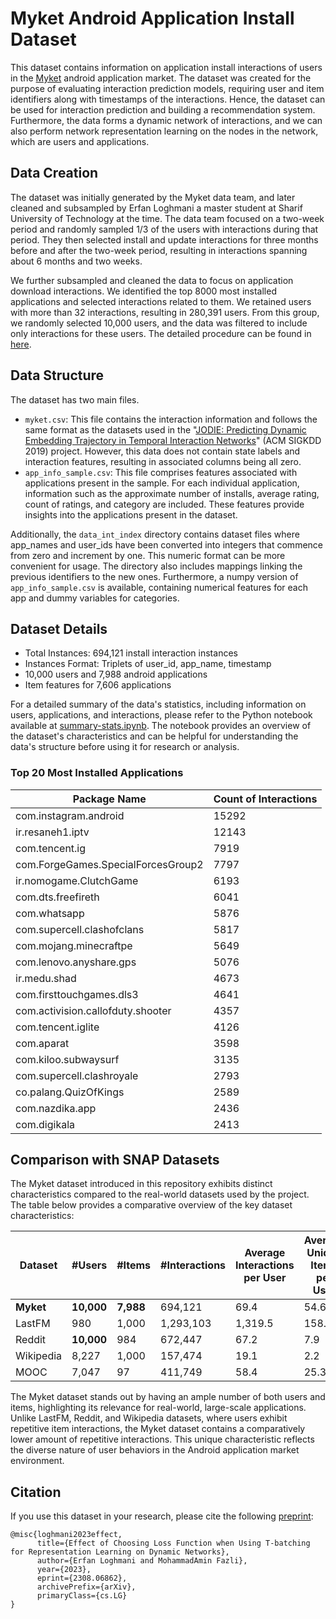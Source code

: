 # Myket Android Application Install Dataset

This dataset contains information on application install interactions of users in the [Myket](https://myket.ir/) android application market. The dataset was created for the purpose of evaluating interaction prediction models, requiring user and item identifiers along with timestamps of the interactions. Hence, the dataset can be used for interaction prediction and building a recommendation system. Furthermore, the data forms a dynamic network of interactions, and we can also perform network representation learning on the nodes in the network, which are users and applications.

## Data Creation

The dataset was initially generated by the Myket data team, and later cleaned and subsampled by Erfan Loghmani a master student at Sharif University of Technology at the time. The data team focused on a two-week period and randomly sampled 1/3 of the users with interactions during that period. They then selected install and update interactions for three months before and after the two-week period, resulting in interactions spanning about 6 months and two weeks.

We further subsampled and cleaned the data to focus on application download interactions. We identified the top 8000 most installed applications and selected interactions related to them. We retained users with more than 32 interactions, resulting in 280,391 users. From this group, we randomly selected 10,000 users, and the data was filtered to include only interactions for these users. The detailed procedure can be found in [here](create_data.ipynb).

## Data Structure

The dataset has two main files.

- `myket.csv`: This file contains the interaction information and follows the same format as the datasets used in the "[JODIE: Predicting Dynamic Embedding Trajectory in Temporal Interaction Networks](https://github.com/claws-lab/jodie)" (ACM SIGKDD 2019) project. However, this data does not contain state labels and interaction features, resulting in associated columns being all zero.
- `app_info_sample.csv`: This file comprises features associated with applications present in the sample. For each individual application, information such as the approximate number of installs, average rating, count of ratings, and category are included. These features provide insights into the applications present in the dataset.

Additionally, the `data_int_index` directory contains dataset files where app_names and user_ids have been converted into integers that commence from zero and increment by one. This numeric format can be more convenient for usage. The directory also includes mappings linking the previous identifiers to the new ones. Furthermore, a numpy version of `app_info_sample.csv` is available, containing numerical features for each app and dummy variables for categories.

## Dataset Details

- Total Instances: 694,121 install interaction instances
- Instances Format: Triplets of user_id, app_name, timestamp
- 10,000 users and 7,988 android applications
- Item features for 7,606 applications

For a detailed summary of the data's statistics, including information on users, applications, and interactions, please refer to the Python notebook available at [summary-stats.ipynb](summary-stats.ipynb). The notebook provides an overview of the dataset's characteristics and can be helpful for understanding the data's structure before using it for research or analysis.

### Top 20 Most Installed Applications

| Package Name                       | Count of Interactions |
| ---------------------------------- | --------------------- |
| com.instagram.android              | 15292                 |
| ir.resaneh1.iptv                   | 12143                 |
| com.tencent.ig                     | 7919                  |
| com.ForgeGames.SpecialForcesGroup2 | 7797                  |
| ir.nomogame.ClutchGame             | 6193                  |
| com.dts.freefireth                 | 6041                  |
| com.whatsapp                       | 5876                  |
| com.supercell.clashofclans         | 5817                  |
| com.mojang.minecraftpe             | 5649                  |
| com.lenovo.anyshare.gps            | 5076                  |
| ir.medu.shad                       | 4673                  |
| com.firsttouchgames.dls3           | 4641                  |
| com.activision.callofduty.shooter  | 4357                  |
| com.tencent.iglite                 | 4126                  |
| com.aparat                         | 3598                  |
| com.kiloo.subwaysurf               | 3135                  |
| com.supercell.clashroyale          | 2793                  |
| co.palang.QuizOfKings              | 2589                  |
| com.nazdika.app                    | 2436                  |
| com.digikala                       | 2413                  |

## Comparison with SNAP Datasets

The Myket dataset introduced in this repository exhibits distinct characteristics compared to the real-world datasets used by the project. The table below provides a comparative overview of the key dataset characteristics:

| Dataset         | #Users           | #Items          | #Interactions | Average Interactions per User | Average Unique Items per User |
| --------------- | ---------------- | --------------- | ------------- | ----------------------------- | ----------------------------- |
| **Myket** | **10,000** | **7,988** | 694,121       | 69.4                          | 54.6                          |
| LastFM          | 980              | 1,000           | 1,293,103     | 1,319.5                       | 158.2                         |
| Reddit          | **10,000** | 984             | 672,447       | 67.2                          | 7.9                           |
| Wikipedia       | 8,227            | 1,000           | 157,474       | 19.1                          | 2.2                           |
| MOOC            | 7,047            | 97              | 411,749       | 58.4                          | 25.3                          |

The Myket dataset stands out by having an ample number of both users and items, highlighting its relevance for real-world, large-scale applications. Unlike LastFM, Reddit, and Wikipedia datasets, where users exhibit repetitive item interactions, the Myket dataset contains a comparatively lower amount of repetitive interactions. This unique characteristic reflects the diverse nature of user behaviors in the Android application market environment.

## Citation

If you use this dataset in your research, please cite the following [preprint](https://arxiv.org/abs/2308.06862):

```
@misc{loghmani2023effect,
      title={Effect of Choosing Loss Function when Using T-batching for Representation Learning on Dynamic Networks}, 
      author={Erfan Loghmani and MohammadAmin Fazli},
      year={2023},
      eprint={2308.06862},
      archivePrefix={arXiv},
      primaryClass={cs.LG}
}
```
